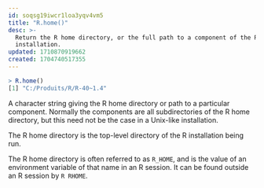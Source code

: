 ```yaml
---
id: soqsg19iwcr1loa3yqv4vm5
title: "R.home()"
desc: >-
  Return the R home directory, or the full path to a component of the R
  installation.
updated: 1710870919662
created: 1704740517355
---
```


```R
> R.home()
[1] "C:/Produits/R/R-40~1.4"
```

A character string giving the R home directory or path to a particular component.
Normally the components are all subdirectories of the R home directory, but this
need not be the case in a Unix-like installation.

The R home directory is the top-level directory of the R installation being run.

The R home directory is often referred to as `R_HOME`, and is the value of an
environment variable of that name in an R session. It can be found outside an R
session by `R RHOME`.
